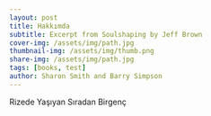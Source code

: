 ```yaml
---
layout: post
title: Hakkımda
subtitle: Excerpt from Soulshaping by Jeff Brown
cover-img: /assets/img/path.jpg
thumbnail-img: /assets/img/thumb.png
share-img: /assets/img/path.jpg
tags: [books, test]
author: Sharon Smith and Barry Simpson
---
```


Rizede Yaşıyan Sıradan Birgenç